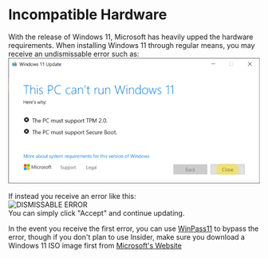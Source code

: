 # Incompatible Hardware

With the release of Windows 11, Microsoft has heavily upped the hardware requirements. When installing Windows 11 through regular means, you may receive an undismissable error such as: \
![TPM & SECUREBOOT ERROR](https://github.com/ArkaneDev/WinPass11/blob/guided/WinPass11Guided/assets/TpmError.png?raw=true)

If instead you receive an error like this: \
![DISMISSABLE ERROR](https://i3g4v6w8.stackpathcdn.com/wp-content/uploads/2021/09/windows-11-setup-requirement-warning.webp) \
You can simply click "Accept" and continue updating.

In the event you receive the first error, you can use [WinPass11](https://github.com/ArkaneDev/WinPass11/releases) to bypass the error, though if you don't plan to use Insider, make sure you download a Windows 11 ISO image first from [Microsoft's Website](https://www.microsoft.com/en-us/software-download/windows11)
